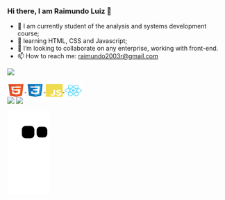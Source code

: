 ### Hi there, I am Raimundo Luiz 👋

- 🔭 I am currently student of the analysis and systems development course;
- 🌱 learning HTML, CSS and Javascript;
- 👯 I’m looking to collaborate on any enterprise, working with front-end.
- 📫 How to reach me: raimundo2003r@gmail.com

<div align="left">
  <a href="https://github.com/Raimundo316">
  <img height="180em" src="https://github-readme-stats.vercel.app/api?username=Raimundo316&show_icons=true&theme=dark&include_all_commits=true&count_private=true"/>
  
</div>
<div style="display: inline_block"><br>
  <img align="center" alt="raimundo-HTML" height="30" width="40" src="https://raw.githubusercontent.com/devicons/devicon/master/icons/html5/html5-original.svg">
  <img align="center" alt="raimundo-CSS" height="30" width="40" src="https://raw.githubusercontent.com/devicons/devicon/master/icons/css3/css3-original.svg">
  <img align="center" alt="raimundo-Js" height="30" width="40" src="https://raw.githubusercontent.com/devicons/devicon/master/icons/javascript/javascript-plain.svg"> 
  <img align="center" alt="raimundo-React" height="30" width="40" src="https://raw.githubusercontent.com/devicons/devicon/master/icons/react/react-original.svg">
</div>
<div>
  <a href="https://www.instagram.com/Raimundo316/" target="_blank"><img src="https://img.shields.io/badge/-Instagram-%23E4405F?style=for-the-badge&logo=instagram&logoColor=white" target="_blank"></a>
  <a href = "mailto:raimundo2003r@gmail.com"><img src="https://img.shields.io/badge/-Gmail-%23333?style=for-the-badge&logo=gmail&logoColor=white" target="_blank"></a>
 
  ![Snake animation](https://github.com/rafaballerini/rafaballerini/blob/output/github-contribution-grid-snake.svg)
 
</div>
